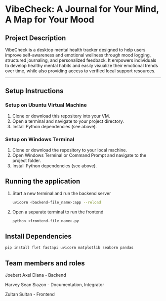 # VibeCheck: A Journal for Your Mind, A Map for Your Mood

## Project Description

VibeCheck is a desktop mental health tracker designed to help users improve self-awareness and emotional wellness through mood logging, structured journaling, and personalized feedback. It empowers individuals to develop healthy mental habits and easily visualize their emotional trends over time, while also providing access to verified local support resources.

---

## Setup Instructions

### Setup on Ubuntu Virtual Machine
1. Clone or download this repository into your VM.
2. Open a terminal and navigate to your project directory.
3. Install Python dependencies (see above).

### Setup on Windows Terminal
1. Clone or download the repository to your local machine.
2. Open Windows Terminal or Command Prompt and navigate to the project folder.
3. Install Python dependencies (see above).

## Running the application
1. Start a new terminal and run the backend server
   ```bash
   uvicorn <backend-file_name>:app --reload
2. Open a separate terminal to run the frontend
   ```bash
   python <frontend-file_name>.py

## Install Dependencies
  ```bash
  pip install flet fastapi uvicorn matplotlib seaborn pandas
  ```

## Team members and roles
   Joebert Axel Diana - Backend
   
   Harvey Sean Siazon - Documentation, Integrator
   
   Zultan Sultan - Frontend
